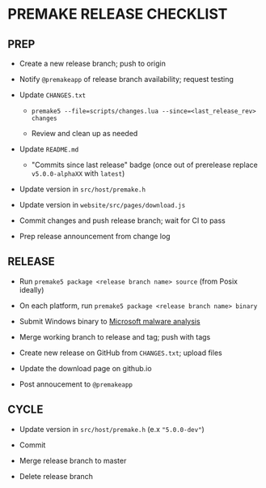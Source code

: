 # PREMAKE RELEASE CHECKLIST

## PREP

 * Create a new release branch; push to origin

 * Notify `@premakeapp` of release branch availability; request testing

 * Update `CHANGES.txt`

   * `premake5 --file=scripts/changes.lua --since=<last_release_rev> changes`

   * Review and clean up as needed

 * Update `README.md`

   * "Commits since last release" badge (once out of prerelease replace `v5.0.0-alphaXX` with `latest`)

 * Update version in `src/host/premake.h`

 * Update version in `website/src/pages/download.js`

 * Commit changes and push release branch; wait for CI to pass

 * Prep release announcement from change log

## RELEASE

 * Run `premake5 package <release branch name> source` (from Posix ideally)

 * On each platform, run `premake5 package <release branch name> binary`

 * Submit Windows binary to [Microsoft malware analysis](https://www.microsoft.com/en-us/wdsi/filesubmission/)

 * Merge working branch to release and tag; push with tags

 * Create new release on GitHub from `CHANGES.txt`; upload files

 * Update the download page on github.io

 * Post annoucement to `@premakeapp`


## CYCLE

 * Update version in `src/host/premake.h` (e.x `"5.0.0-dev"`)

 * Commit

 * Merge release branch to master

 * Delete release branch
